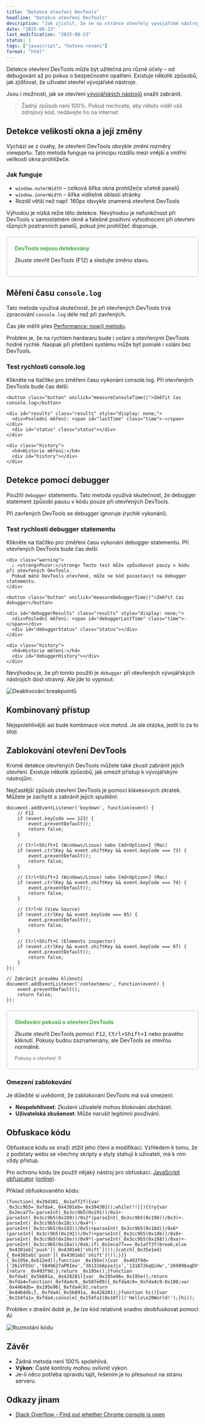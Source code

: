```yaml
---
title: "Detekce otevření DevTools"
headline: "Detekce otevření DevTools"
description: "Jak zjistit, že se na stránce otevřely vývojářské nástroje."
date: "2025-08-23"
last_modification: "2025-08-23"
status: 1
tags: ["javascript", "hotova-reseni"]
format: "html"
---
```


<p>Detekce otevření DevTools může být užitečná pro různé účely – od debugování až po pokus o bezpečnostní opatření. Existuje několik způsobů, jak zjišťovat, že uživatel otevřel vývojářské nástroje.</p>

<p>Jsou i možnosti, jak se otevření <a href="/vyvojarske-nastroje">vývojářských nástrojů</a> snažit zabránit.</p>

<blockquote>
<p>Žádný způsob není 100%. Pokud nechcete, aby někdo viděl váš zdrojový kód, nedávejte ho na internet.</p>
</blockquote>

<h2 id="detekce">Detekce velikosti okna a její změny</h2>

<p>Vychází se z úvahy, že otevření DevTools obvykle změní rozměry viewportu. Tato metoda funguje na principu rozdílu mezi vnější a vnitřní velikostí okna prohlížeče.</p>


<h3 id="jak-funguje">Jak funguje</h3>
<ul>
  <li><code>window.outerWidth</code> – celková šířka okna prohlížeče včetně panelů</li>
  <li><code>window.innerWidth</code> – šířka viditelné oblasti stránky</li>
  <li>Rozdíl větší než např. 160px obvykle znamená otevřené DevTools</li>
</ul>

<p>Výhodou je nízká režie této detekce. Nevýhodou je nefunkčnost při DevTools v samostatném okně a falešně positivní vyhodnocení při otevření různých postranních panelů, pokud jimi prohlížeč disponuje.</p>

<div class="live">
  <style>
    .devtools-demo {
      padding: 20px;
      border: 2px solid #ddd;
      border-radius: 8px;
      margin: 20px 0;
      transition: all 0.3s ease;
    }
    .devtools-demo.detected {
      border-color: #ff4444;
      background-color: #fff5f5;
    }
    .devtools-demo .status {
      font-weight: bold;
      margin-bottom: 10px;
    }
    .devtools-demo .status.detected {
      color: #ff4444;
    }
    .devtools-demo .status.safe {
      color: #44aa44;
    }
  </style>
  
  <div id="demo1" class="devtools-demo">
    <div id="status1" class="status safe">DevTools nejsou detekovány</div>
    <p>Zkuste otevřít DevTools (F12) a sledujte změnu stavu.</p>
  </div>
  
  <script>
    var devtools1 = false;
    
    function detectDevTools1() {
      const threshold = 160;
      const widthThreshold = window.outerWidth - window.innerWidth > threshold;
      const heightThreshold = window.outerHeight - window.innerHeight > threshold;
      
      if (widthThreshold || heightThreshold) {
        if (!devtools1) {
          devtools1 = true;
          document.getElementById('demo1').classList.add('detected');
          document.getElementById('status1').textContent = 'DevTools byly detekovány!';
          document.getElementById('status1').className = 'status detected';
        }
      } else {
        if (devtools1) {
          devtools1 = false;
          document.getElementById('demo1').classList.remove('detected');
          document.getElementById('status1').textContent = 'DevTools nejsou detekovány';
          document.getElementById('status1').className = 'status safe';
        }
      }
    }
    
    window.addEventListener('resize', detectDevTools1);
    detectDevTools1();
  </script>
  <script data-cleanup>
    window.removeEventListener('resize', detectDevTools1);
  </script>
</div>

<h2 id="casovac">Měření času <code>console.log</code></h2>

<p>Tato metoda využívá skutečnost, že při otevřených DevTools trvá zpracování <code>console.log</code> déle než při zavřených.</p>

<p>Čas jde měřit přes <a href="https://developer.mozilla.org/en-US/docs/Web/API/Performance/now">Performance: now() metodu</a>.</p>

<p>Problém je, že na rychlém hardwaru bude i volání s otevřenými DevTools hodně rychlé. Naopak při přetížení systému může být pomalé i volání bez DevTools.</p>

<div class="live">
  <style>
    .console-timing-demo .button {
      background: #007cba;
      color: white;
      border: none;
      padding: 10px 20px;
      border-radius: 5px;
      cursor: pointer;
      font-size: 16px;
      margin-bottom: 15px;
    }
    .console-timing-demo .button:hover {
      background: #005a87;
    }
    .console-timing-demo .results {
      background: #f8f8f8;
      padding: 15px;
      border-radius: 5px;
      font-family: monospace;
      margin-top: 15px;
    }
    .console-timing-demo .time {
      font-weight: bold;
      color: #007cba;
    }
    .console-timing-demo .status {
      margin-top: 10px;
      padding: 8px;
      border-radius: 4px;
      font-weight: bold;
    }
    .console-timing-demo .status.fast {
      background: #d4edda;
      color: #155724;
      border: 1px solid #c3e6cb;
    }
    .console-timing-demo .status.slow {
      background: #f8d7da;
      color: #721c24;
      border: 1px solid #f5c6cb;
    }
    .console-timing-demo .history {
      margin-top: 15px;
      font-size: 0.9em;
    }
    .console-timing-demo .history-item {
      padding: 5px 0;
      border-bottom: 1px solid #eee;
    }
  </style>
  
  <div class="console-timing-demo">
    <h3 class="mt-0">Test rychlosti console.log</h3>
    <p>Klikněte na tlačítko pro změření času vykonání console.log. Při otevřených DevTools bude čas delší.</p>
    
    <button class="button" onclick="measureConsoleTime()">Změřit čas console.log</button>
    
    <div id="results" class="results" style="display: none;">
      <div>Poslední měření: <span id="lastTime" class="time">-</span></div>
      <div id="status" class="status"></div>
    </div>
    
    <div class="history">
      <h4>Historie měření:</h4>
      <div id="history"></div>
    </div>
  </div>
  
  <script>
    var measurementHistory = [];
    
    function measureConsoleTime() {
      const start = performance.now();
      
      console.log('%c', 'color: transparent');
      console.clear();
      
      const end = performance.now();
      const duration = end - start;
      
      const result = {
        time: duration,
        timestamp: new Date().toLocaleTimeString(),
        devtools: duration > 100
      };
      
      measurementHistory.push(result);
      
      displayResults(result);
      updateHistory();
    }
    
    function displayResults(result) {
      const resultsDiv = document.getElementById('results');
      const timeSpan = document.getElementById('lastTime');
      const statusDiv = document.getElementById('status');
      
      timeSpan.textContent = result.time.toFixed(2) + ' ms';
      
      if (result.devtools) {
        statusDiv.textContent = '🚨 DevTools pravděpodobně otevřeny (čas > 100ms)';
        statusDiv.className = 'status slow';
      } else {
        statusDiv.textContent = '✅ DevTools pravděpodobně zavřeny (čas < 100ms)';
        statusDiv.className = 'status fast';
      }
      
      resultsDiv.style.display = 'block';
    }
    
    function updateHistory() {
      const historyDiv = document.getElementById('history');
      const recentHistory = measurementHistory.slice(-5);
      
      historyDiv.innerHTML = recentHistory.map(item => `
        <div class="history-item">
          ${item.timestamp}: ${item.time.toFixed(2)}ms 
          ${item.devtools ? '🚨' : '✅'}
        </div>
      `).join('');
    }
  </script>
</div>


<h2 id="debugger">Detekce pomocí debugger</h2>

<p>Použití <code>debugger</code> statementu. Tato metoda využívá skutečnost, že debugger statement způsobí pausu v kódu pouze při otevřených DevTools.</p>

<p>Při zavřených DevTools se debugger ignoruje (rychlé vykonání).</p>

<div class="live">
  <style>
    .debugger-timing-demo .button {
      background: #8e44ad;
      color: white;
      border: none;
      padding: 10px 20px;
      border-radius: 5px;
      cursor: pointer;
      font-size: 16px;
      margin-bottom: 15px;
    }
    .debugger-timing-demo .button:hover {
      background: #6c3483;
    }
    .debugger-timing-demo .results {
      background: #f8f8f8;
      padding: 15px;
      border-radius: 5px;
      font-family: monospace;
      margin-top: 15px;
    }
    .debugger-timing-demo .time {
      font-weight: bold;
      color: #8e44ad;
    }
    .debugger-timing-demo .status {
      margin-top: 10px;
      padding: 8px;
      border-radius: 4px;
      font-weight: bold;
    }
    .debugger-timing-demo .status.fast {
      background: #d4edda;
      color: #155724;
      border: 1px solid #c3e6cb;
    }
    .debugger-timing-demo .status.slow {
      background: #f8d7da;
      color: #721c24;
      border: 1px solid #f5c6cb;
    }
    .debugger-timing-demo .history {
      margin-top: 15px;
      font-size: 0.9em;
    }
    .debugger-timing-demo .history-item {
      padding: 5px 0;
      border-bottom: 1px solid #eee;
    }
    .debugger-timing-demo .warning {
      background: #fff3cd;
      color: #856404;
      border: 1px solid #ffeaa7;
      padding: 10px;
      border-radius: 5px;
      margin-bottom: 15px;
      font-size: 0.9em;
    }
  </style>
  
  <div class="debugger-timing-demo">
    <h3 class="mt-0">Test rychlosti debugger statementu</h3>
    <p>Klikněte na tlačítko pro změření času vykonání debugger statementu. Při otevřených DevTools bude čas delší.</p>
    
    <div class="warning">
      ⚠️ <strong>Pozor:</strong> Tento test může způsobovat pauzy v kódu při otevřených DevTools. 
      Pokud máte DevTools otevřené, může se kód pozastavit na debugger statementu.
    </div>
    
    <button class="button" onclick="measureDebuggerTime()">Změřit čas debugger</button>
    
    <div id="debuggerResults" class="results" style="display: none;">
      <div>Poslední měření: <span id="debuggerLastTime" class="time">-</span></div>
      <div id="debuggerStatus" class="status"></div>
    </div>
    
    <div class="history">
      <h4>Historie měření:</h4>
      <div id="debuggerHistory"></div>
    </div>
  </div>
  
  <script>
    var debuggerMeasurementHistory = [];
    
    function measureDebuggerTime() {
      const start = performance.now();
      
      debugger;
      
      const end = performance.now();
      const duration = end - start;
      
      const result = {
        time: duration,
        timestamp: new Date().toLocaleTimeString(),
        devtools: duration > 100
      };
      
      debuggerMeasurementHistory.push(result);
      
      displayDebuggerResults(result);
      updateDebuggerHistory();
    }
    
    function displayDebuggerResults(result) {
      const resultsDiv = document.getElementById('debuggerResults');
      const timeSpan = document.getElementById('debuggerLastTime');
      const statusDiv = document.getElementById('debuggerStatus');
      
      timeSpan.textContent = result.time.toFixed(2) + ' ms';
      
      if (result.devtools) {
        statusDiv.textContent = '🚨 DevTools pravděpodobně otevřeny (čas > 100ms)';
        statusDiv.className = 'status slow';
      } else {
        statusDiv.textContent = '✅ DevTools pravděpodobně zavřeny (čas < 100ms)';
        statusDiv.className = 'status fast';
      }
      
      resultsDiv.style.display = 'block';
    }
    
    function updateDebuggerHistory() {
      const historyDiv = document.getElementById('debuggerHistory');
      const recentHistory = debuggerMeasurementHistory.slice(-5);
      
      historyDiv.innerHTML = recentHistory.map(item => `
        <div class="history-item">
          ${item.timestamp}: ${item.time.toFixed(2)}ms 
          ${item.devtools ? '🚨' : '✅'}
        </div>
      `).join('');
    }
  </script>
</div>

<p>Nevýhodou je, že při tomto použití je <code>debugger</code> při otevřených vývojářských nástrojích dost otravný. Ale jde to vypnout:</p>

<p><img src="/files/detekce-devtools/deactivate-breakpoints.png" alt="Deaktivování breakpointů" class="border" /></p>


<h2 id="kombinace">Kombinovaný přístup</h2>

<p>Nejspolehlivější asi bude kombinace více metod. Je ale otázka, jestli to za to stojí.</p>

<h2 id="zablokovani-devtools">Zablokování otevření DevTools</h2>

<p>Kromě detekce otevřených DevTools můžete také zkusit zabránit jejich otevření. Existuje několik způsobů, jak omezit přístup k vývojářským nástrojům.</p>

<p>Nejčastější způsob otevření DevTools je pomocí klávesových zkratek. Můžete je zachytit a zabránit jejich spuštění:</p>

<pre><code class="language-javascript">document.addEventListener('keydown', function(event) {
    // F12
    if (event.keyCode === 123) {
        event.preventDefault();
        return false;
    }
    
    // Ctrl+Shift+I (Windows/Linux) nebo Cmd+Option+I (Mac)
    if (event.ctrlKey && event.shiftKey && event.keyCode === 73) {
        event.preventDefault();
        return false;
    }
    
    // Ctrl+Shift+J (Windows/Linux) nebo Cmd+Option+J (Mac)
    if (event.ctrlKey && event.shiftKey && event.keyCode === 74) {
        event.preventDefault();
        return false;
    }
    
    // Ctrl+U (View Source)
    if (event.ctrlKey && event.keyCode === 85) {
        event.preventDefault();
        return false;
    }
    
    // Ctrl+Shift+C (Elements inspector)
    if (event.ctrlKey && event.shiftKey && event.keyCode === 67) {
        event.preventDefault();
        return false;
    }
});

// Zabránit pravému kliknutí
document.addEventListener('contextmenu', function(event) {
    event.preventDefault();
    return false;
});
</code></pre>

<div class="live">
  <style>
    .block-demo {
      padding: 20px;
      border: 2px solid #ddd;
      border-radius: 8px;
      margin: 20px 0;
      transition: all 0.3s ease;
    }
    .block-demo.blocked {
      border-color: #ff4444;
      background-color: #fff0f0;
    }
    .block-demo .status {
      font-weight: bold;
      margin-bottom: 10px;
    }
    .block-demo .status.blocked {
      color: #ff4444;
    }
    .block-demo .status.active {
      color: #44aa44;
    }
    .block-demo .attempts {
      font-size: 0.9em;
      color: #666;
      margin-top: 10px;
    }
  </style>
  
  <div id="blockDemo" class="block-demo">
    <div id="blockStatus" class="status active">Sledování pokusů o otevření DevTools</div>
    <p>Zkuste otevřít DevTools pomocí <kbd>F12</kbd>, <kbd>Ctrl<kbd>+<kbd>Shift</kbd>+</kbd>I</kbd> nebo pravého kliknutí. Pokusy budou zaznamenány, ale DevTools se otevřou normálně.</p>
    <div id="blockAttempts" class="attempts">Pokusy o otevření: 0</div>
  </div>
  
  <script>
    var attemptCount = 0;
    
    var handleKeyDown = function(event) {
      // Debug: vypiš všechny klávesové události
      if (event.metaKey || event.ctrlKey) {
        console.log('Debug kláves:', {
          key: event.key,
          metaKey: event.metaKey,
          ctrlKey: event.ctrlKey,
          shiftKey: event.shiftKey,
          altKey: event.altKey,
          code: event.code
        });
      }
      
      // F12
      if (event.key === 'F12') {
        attemptCount++;
        document.getElementById('blockAttempts').textContent = `Pokusy o otevření: ${attemptCount}`;
        document.getElementById('blockDemo').classList.add('blocked');
        setTimeout(() => {
          document.getElementById('blockDemo').classList.remove('blocked');
        }, 1000);
        console.log(`Pokus o otevření DevTools: F12`);
        return;
      }
      
      // Ctrl+Shift+I (Windows/Linux) nebo Cmd+Option+I (Mac)
      if ((event.ctrlKey && event.shiftKey && event.key === 'I') || 
          (event.metaKey && event.altKey && event.code === 'KeyI')) {
        attemptCount++;
        document.getElementById('blockAttempts').textContent = `Pokusy o otevření: ${attemptCount}`;
        document.getElementById('blockDemo').classList.add('blocked');
        setTimeout(() => {
          document.getElementById('blockDemo').classList.remove('blocked');
        }, 1000);
        console.log(`Pokus o otevření DevTools: ${event.metaKey ? 'Cmd+Option' : 'Ctrl+Shift'}+I`);
        return;
      }
      
      // Ctrl+Shift+J (Windows/Linux) nebo Cmd+Option+J (Mac)
      if ((event.ctrlKey && event.shiftKey && event.key === 'J') || 
          (event.metaKey && event.altKey && event.code === 'KeyJ')) {
        attemptCount++;
        document.getElementById('blockAttempts').textContent = `Pokusy o otevření: ${attemptCount}`;
        document.getElementById('blockDemo').classList.add('blocked');
        setTimeout(() => {
          document.getElementById('blockDemo').classList.remove('blocked');
        }, 1000);
        console.log(`Pokus o otevření DevTools: ${event.metaKey ? 'Cmd+Option' : 'Ctrl+Shift'}+J`);
        return;
      }
      
      // Ctrl+U (View Source)
      if ((event.ctrlKey || event.metaKey) && event.key === 'u') {
        attemptCount++;
        document.getElementById('blockAttempts').textContent = `Pokusy o otevření: ${attemptCount}`;
        document.getElementById('blockDemo').classList.add('blocked');
        setTimeout(() => {
          document.getElementById('blockDemo').classList.remove('blocked');
        }, 1000);
        console.log(`Pokus o otevření DevTools: ${event.metaKey ? 'Cmd' : 'Ctrl'}+U`);
        return;
      }
      
      // Ctrl+Shift+C (Elements inspector)
      if ((event.ctrlKey || event.metaKey) && event.shiftKey && event.key === 'C') {
        attemptCount++;
        document.getElementById('blockAttempts').textContent = `Pokusy o otevření: ${attemptCount}`;
        document.getElementById('blockDemo').classList.add('blocked');
        setTimeout(() => {
          document.getElementById('blockDemo').classList.remove('blocked');
        }, 1000);
        console.log(`Pokus o otevření DevTools: ${event.metaKey ? 'Cmd' : 'Ctrl'}+Shift+C`);
        return;
      }
    };
    
    var handleContextMenu = function(event) {
      attemptCount++;
      document.getElementById('blockAttempts').textContent = `Pokusy o otevření: ${attemptCount}`;
      document.getElementById('blockDemo').classList.add('blocked');
      setTimeout(() => {
        document.getElementById('blockDemo').classList.remove('blocked');
      }, 1000);
      console.log('Pokus o otevření DevTools: pravé kliknutí');
    };
    
    document.addEventListener('keydown', handleKeyDown);
    document.addEventListener('contextmenu', handleContextMenu);
  </script>
  
  <script data-cleanup>
    // Odstranění event listenerů při opuštění stránky
    document.removeEventListener('keydown', handleKeyDown);
    document.removeEventListener('contextmenu', handleContextMenu);
  </script>
  </div>

<h3 id="omezeni-zablokovani">Omezení zablokování</h3>

<p>Je důležité si uvědomit, že zablokování DevTools má svá omezení:</p>

<ul>
  <li><strong>Nespolehlivost</strong>: Zkušení uživatelé mohou blokování obcházet.</li>
  <li><strong>Uživatelská zkušenost</strong>: Může narušit legitimní používání.</li>
</ul>

<h2 id="obfuskace">Obfuskace kódu</h2>

<p>Obfuskace kódu se snaží ztížit jeho čtení a modifikaci. Vzhledem k tomu, že z podstaty webu se všechny skripty a styly stahují k uživateli, má k nim vždy přístup.</p>

<p>Pro <i>ochranu</i> kódu lze použít nějaký nástroj pro obfuskaci: <a href="https://github.com/javascript-obfuscator/javascript-obfuscator">JavaScript obfuscator</a> (<a href="https://obfuscator.io">online</a>).</p>

<p>Příklad obfuskovaného kódu:</p>

<pre><code class="language-javascript">(function(_0x394301,_0x1aff2f){var _0x3cc9b5=_0xfda4,_0x4301eb=_0x394301();while(!![]){try{var _0x2eca77=-parseInt(_0x3cc9b5(0x191))/0x1+-parseInt(_0x3cc9b5(0x189))/0x2*(parseInt(_0x3cc9b5(0x190))/0x3)+-parseInt(_0x3cc9b5(0x18c))/0x4*(-parseInt(_0x3cc9b5(0x193))/0x5)+parseInt(_0x3cc9b5(0x18d))/0x6*(parseInt(_0x3cc9b5(0x192))/0x7)+parseInt(_0x3cc9b5(0x18b))/0x8+-parseInt(_0x3cc9b5(0x18e))/0x9*(-parseInt(_0x3cc9b5(0x188))/0xa)+-parseInt(_0x3cc9b5(0x18a))/0xb;if(_0x2eca77===_0x1aff2f)break;else _0x4301eb['push'](_0x4301eb['shift']());}catch(_0x35e1ed){_0x4301eb['push'](_0x4301eb['shift']());}}}(_0x195e,0xb12ed));function _0x195e(){var _0x493f9d=['26iVFDSU','5049627aPRImx','3813168pzeJjs','131872kqQiHw','269898aqDVfc','379521QRuwaA','log','327909QoSSmj','192311uHIQmu','175ybtpoA','60uohBYN','190qAZQCv'];_0x195e=function(){return _0x493f9d;};return _0x195e();}function _0xfda4(_0x5b891a,_0x428281){var _0x195e96=_0x195e();return _0xfda4=function(_0xfda4c9,_0x507e09){_0xfda4c9=_0xfda4c9-0x188;var _0x4464db=_0x195e96[_0xfda4c9];return _0x4464db;},_0xfda4(_0x5b891a,_0x428281);}function hi(){var _0x154fa1=_0xfda4;console[_0x154fa1(0x18f)]('Hello\x20World!');}hi();</code></pre>

<p>Problém v dnešní době je, že lze kód relativně snadno deobfuskovat pomocí AI:</p>

<p><img src="/files/detekce-devtools/rozmotani-kodu.png" alt="Rozmotání kódu" class="border" /></p>



<h2 id="zaver">Závěr</h2>

<ul>
  <li>Žádná metoda není 100% spolehlivá.</li>
  <li><strong>Výkon</strong>: Časté kontroly mohou ovlivnit výkon.</li>
  <li>Je-li něco potřeba opravdu tajit, řešením je to přesunout na stranu serveru.</li>
</ul>


<h2 id="odkazy">Odkazy jinam</h2>

<ul>
  <li><a href="https://stackoverflow.com/questions/7798748/find-out-whether-chrome-console-is-open">Stack Overflow - Find out whether Chrome console is open</a></li>
</ul>